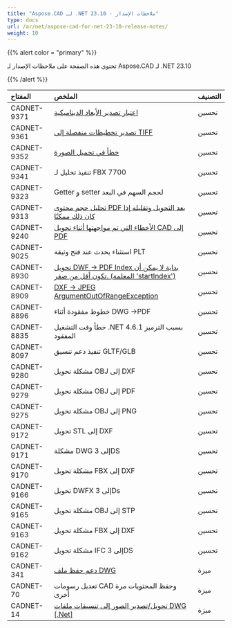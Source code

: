 ```yaml
---
title: "Aspose.CAD لـ .NET 23.10 - ملاحظات الإصدار"
type: docs
url: /ar/net/aspose-cad-for-net-23-10-release-notes/
weight: 10
---
```


{{% alert color = "primary" %}}

تحتوي هذه الصفحة على ملاحظات الإصدار لـ Aspose.CAD لـ .NET 23.10

{{% /alert %}}


|**المفتاح**|**الملخص**|**التصنيف**|
| :- | :- | :- |
| CADNET-9371 | [اعتبار تصدير الأبعاد الديناميكية](https://forum.aspose.com/t/missing-layer-in-the-pdf-rendering-file/272362) | تحسين |
| CADNET-9361 | [تصدير تخطيطات منفصلة إلى TIFF](https://forum.aspose.com/t/all-image-are-not-generated/269187) | تحسين |
| CADNET-9352 | [خطأ في تحميل الصورة](https://forum.aspose.com/t/image-load-error/271729) | تحسين |
| CADNET-9341 | تنفيذ تحليل لـ FBX 7700 | تحسين |
| CADNET-9323 | Getter و setter لحجم السهم في البعد | تحسين |
| CADNET-9313 | [تحليل حجم محتوى PDF بعد التحويل وتقليله إذا كان ذلك ممكنًا](https://forum.aspose.com/t/cad-to-pdf-rasterization-options/270489) | تحسين |
| CADNET-9240 | [الأخطاء التي تم مواجهتها أثناء تحويل CAD إلى PDF](https://forum.aspose.com/t/bugs-encountered-during-cad-conversion-of-pdf/267925) | تحسين |
| CADNET-9025 | استثناء يحدث عند فتح وثيقة PLT | تحسين |
| CADNET-8930 | [تحويل DWF -> PDF Index بداية لا يمكن أن تكون أقل من صفر. (المعلمة 'startIndex')](https://forum.aspose.com/t/converting-dwf-pdf-startindex-cannot-be-less-than-zero-parameter-startindex/257681) | تحسين |
| CADNET-8909 | [DXF -> JPEG ArgumentOutOfRangeException](https://forum.aspose.com/t/dxf-jpeg-argumentoutofrangeexception/256446) | تحسين |
| CADNET-8896 | خطوط مفقودة أثناء DWG ->PDF | تحسين |
| CADNET-8835 | خطأ وقت التشغيل .NET 4.6.1 بسبب الترميز المفقود | تحسين |
| CADNET-8097 | تنفيذ دعم تنسيق GLTF/GLB | تحسين |
| CADNET-9280 | مشكلة تحويل OBJ إلى DXF | تحسين |
| CADNET-9279 | مشكلة تحويل OBJ إلى PDF | تحسين |
| CADNET-9275 | مشكلة تحويل OBJ إلى PNG | تحسين |
| CADNET-9172 | تحويل STL إلى DXF | تحسين |
| CADNET-9171 | مشكلة DWG إلى 3DS | تحسين |
| CADNET-9170 | مشكلة تحويل FBX إلى DXF | تحسين |
| CADNET-9166 | تحويل DWFX إلى 3Ds | تحسين |
| CADNET-9165 | مشكلة تحويل OBJ إلى STP | تحسين |
| CADNET-9163 | مشكلة تحويل FBX إلى DXF | تحسين |
| CADNET-9162 | مشكلة تحويل IFC إلى 3DS | تحسين |
| CADNET-341 | [دعم حفظ ملف DWG](https://www.aspose.com/community/forums/thread/841063/save-options.aspx) | ميزة |
| CADNET-70 | تعديل رسومات CAD وحفظ المحتويات مرة أخرى | ميزة |
| CADNET-14 | [تحويل/تصدير الصور إلى تنسيقات ملفات DWG [.Net]](http://www.aspose.com/community/forums/thread/720842/cad-file-dwg-and-dxf.aspx) | ميزة |
